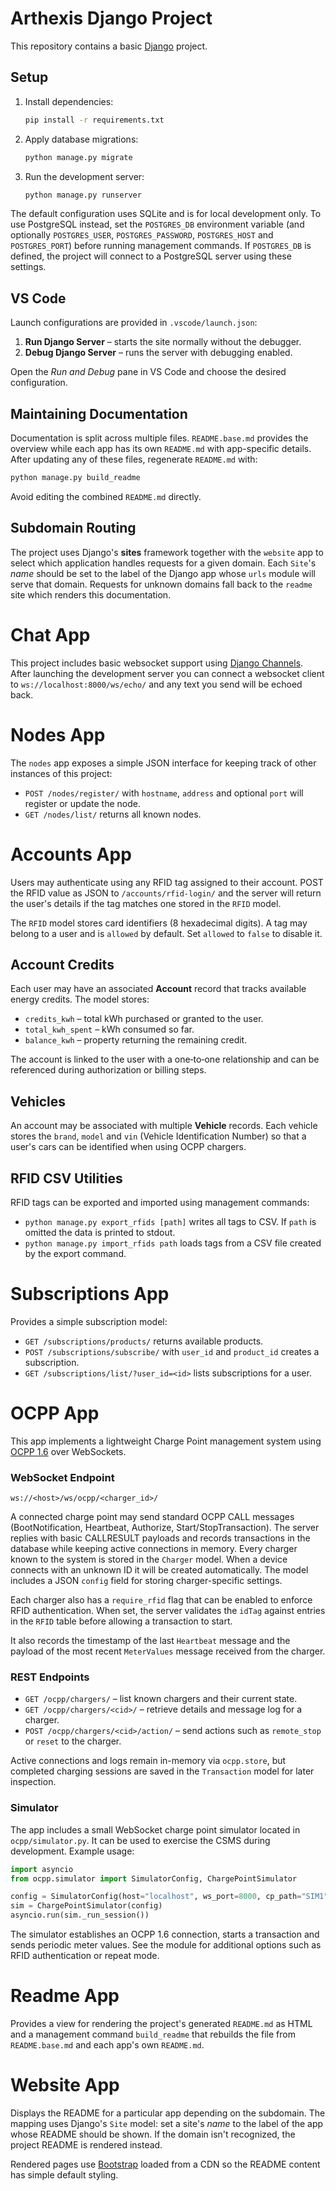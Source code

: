 # Arthexis Django Project

This repository contains a basic [Django](https://www.djangoproject.com/) project.

## Setup

1. Install dependencies:
   ```bash
   pip install -r requirements.txt
   ```
2. Apply database migrations:
   ```bash
   python manage.py migrate
   ```
3. Run the development server:
   ```bash
   python manage.py runserver
   ```

The default configuration uses SQLite and is for local development only.
To use PostgreSQL instead, set the `POSTGRES_DB` environment variable (and
optionally `POSTGRES_USER`, `POSTGRES_PASSWORD`, `POSTGRES_HOST` and
`POSTGRES_PORT`) before running management commands. If `POSTGRES_DB` is
defined, the project will connect to a PostgreSQL server using these
settings.

## VS Code

Launch configurations are provided in `.vscode/launch.json`:

1. **Run Django Server** – starts the site normally without the debugger.
2. **Debug Django Server** – runs the server with debugging enabled.

Open the *Run and Debug* pane in VS Code and choose the desired configuration.

## Maintaining Documentation

Documentation is split across multiple files. `README.base.md` provides the
overview while each app has its own `README.md` with app-specific details.
After updating any of these files, regenerate `README.md` with:

```bash
python manage.py build_readme
```

Avoid editing the combined `README.md` directly.

## Subdomain Routing

The project uses Django's **sites** framework together with the `website`
app to select which application handles requests for a given domain.  Each
`Site`'s *name* should be set to the label of the Django app whose `urls`
module will serve that domain.  Requests for unknown domains fall back to
the `readme` site which renders this documentation.


# Chat App

This project includes basic websocket support using [Django Channels](https://channels.readthedocs.io/). After launching the development server you can connect a websocket client to `ws://localhost:8000/ws/echo/` and any text you send will be echoed back.


# Nodes App

The `nodes` app exposes a simple JSON interface for keeping track of other instances of this project:

- `POST /nodes/register/` with `hostname`, `address` and optional `port` will register or update the node.
- `GET /nodes/list/` returns all known nodes.


# Accounts App

Users may authenticate using any RFID tag assigned to their account. POST the RFID value as JSON to `/accounts/rfid-login/` and the server will return the user's details if the tag matches one stored in the `RFID` model.

The `RFID` model stores card identifiers (8 hexadecimal digits). A tag may belong to a user and is `allowed` by default. Set `allowed` to `false` to disable it.

## Account Credits

Each user may have an associated **Account** record that tracks available energy credits. The model stores:

- `credits_kwh` – total kWh purchased or granted to the user.
- `total_kwh_spent` – kWh consumed so far.
- `balance_kwh` – property returning the remaining credit.

The account is linked to the user with a one‑to‑one relationship and can be referenced during authorization or billing steps.

## Vehicles

An account may be associated with multiple **Vehicle** records. Each vehicle
stores the `brand`, `model` and `vin` (Vehicle Identification Number) so that a
user's cars can be identified when using OCPP chargers.

## RFID CSV Utilities

RFID tags can be exported and imported using management commands:

- `python manage.py export_rfids [path]` writes all tags to CSV. If `path` is omitted the data is printed to stdout.
- `python manage.py import_rfids path` loads tags from a CSV file created by the export command.


# Subscriptions App

Provides a simple subscription model:

- `GET /subscriptions/products/` returns available products.
- `POST /subscriptions/subscribe/` with `user_id` and `product_id` creates a subscription.
- `GET /subscriptions/list/?user_id=<id>` lists subscriptions for a user.


# OCPP App

This app implements a lightweight Charge Point management system using
[OCPP 1.6](https://github.com/OCA/ocpp) over WebSockets.

### WebSocket Endpoint

```
ws://<host>/ws/ocpp/<charger_id>/
```

A connected charge point may send standard OCPP CALL messages
(BootNotification, Heartbeat, Authorize, Start/StopTransaction). The
server replies with basic CALLRESULT payloads and records transactions
in the database while keeping active connections in memory. Every charger
known to the system is stored in the `Charger` model. When a device
connects with an unknown ID it will be created automatically. The model
includes a JSON `config` field for storing charger-specific settings.

Each charger also has a `require_rfid` flag that can be enabled to
enforce RFID authentication. When set, the server validates the `idTag`
against entries in the `RFID` table before allowing a transaction to start.

It also records the timestamp of the last `Heartbeat` message and the
payload of the most recent `MeterValues` message received from the charger.



### REST Endpoints

- `GET /ocpp/chargers/` – list known chargers and their current state.
- `GET /ocpp/chargers/<cid>/` – retrieve details and message log for a charger.
- `POST /ocpp/chargers/<cid>/action/` – send actions such as `remote_stop` or
  `reset` to the charger.

Active connections and logs remain in-memory via `ocpp.store`, but
completed charging sessions are saved in the `Transaction` model for
later inspection.

### Simulator

The app includes a small WebSocket charge point simulator located in
`ocpp/simulator.py`.  It can be used to exercise the CSMS during
development.  Example usage:

```python
import asyncio
from ocpp.simulator import SimulatorConfig, ChargePointSimulator

config = SimulatorConfig(host="localhost", ws_port=8000, cp_path="SIM1")
sim = ChargePointSimulator(config)
asyncio.run(sim._run_session())
```

The simulator establishes an OCPP 1.6 connection, starts a transaction and
sends periodic meter values.  See the module for additional options such as
RFID authentication or repeat mode.


# Readme App

Provides a view for rendering the project's generated `README.md` as HTML
and a management command `build_readme` that rebuilds the file from
`README.base.md` and each app's own `README.md`.


# Website App

Displays the README for a particular app depending on the subdomain.
The mapping uses Django's `Site` model: set a site's *name* to the
label of the app whose README should be shown. If the domain isn't
recognized, the project README is rendered instead.

Rendered pages use [Bootstrap](https://getbootstrap.com/) loaded from a CDN so
the README content has simple default styling.
